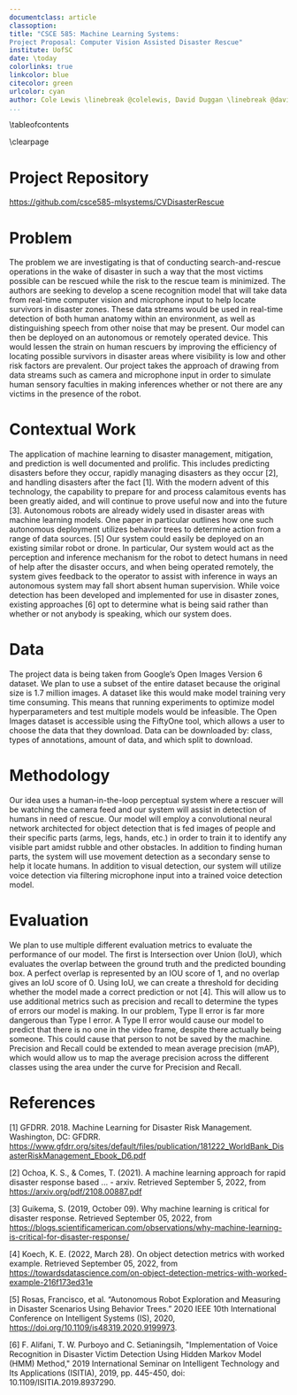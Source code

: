 ```yaml
---
documentclass: article
classoption: 
title: "CSCE 585: Machine Learning Systems: 
Project Proposal: Computer Vision Assisted Disaster Rescue"
institute: UofSC
date: \today
colorlinks: true
linkcolor: blue
citecolor: green
urlcolor: cyan
author: Cole Lewis \linebreak @colelewis, David Duggan \linebreak @davidduggan54, Daniella Mallari \linebreak @dmallari
...
```


\tableofcontents

\clearpage

# Project Repository
[https://github.com/csce585-mlsystems/CVDisasterRescue 
](https://github.com/csce585-mlsystems/CVDisasterRescue)

# Problem
The problem we are investigating is that of conducting search-and-rescue operations in the wake of disaster in such a way that the most victims possible can be rescued while the risk to the rescue team is minimized. The authors are seeking to develop a scene recognition model that will take data from real-time computer vision and microphone input to help locate survivors in disaster zones. These data streams would be used in real-time detection of both human anatomy within an environment, as well as distinguishing speech from other noise that may be present. Our model can then be deployed on an autonomous or remotely operated device. This would lessen the strain on human rescuers by improving the efficiency of locating possible survivors in disaster areas where visibility is low and other risk factors are prevalent. Our project takes the approach of drawing from data streams such as camera and microphone input in order to simulate human sensory faculties in making inferences whether or not there are any victims in the presence of the robot.  

# Contextual Work
The application of machine learning to disaster management, mitigation, and prediction is well documented and prolific. This includes predicting disasters before they occur, rapidly managing disasters as they occur [2], and handling disasters after the fact [1]. With the modern advent of this technology, the capability to prepare for and process calamitous events has been greatly aided, and will continue to prove useful now and into the future [3]. Autonomous robots are already widely used in disaster areas with machine learning models. One paper in particular outlines how one such autonomous deployment utilizes behavior trees to determine action from a range of data sources. [5] Our system could easily be deployed on an existing similar robot or drone. In particular, Our system would act as the perception and inference mechanism for the robot to detect humans in need of help after the disaster occurs, and when being operated remotely, the system gives feedback to the operator to assist with inference in ways an autonomous system may fall short absent human supervision. While voice detection has been developed and implemented for use in disaster zones, existing approaches [6] opt to determine what is being said rather than whether or not anybody is speaking, which our system does.

# Data
The project data is being taken from Google’s Open Images Version 6 dataset. We plan to use a subset of the entire dataset because the original size is 1.7 million images. A dataset like this would make model training very time consuming. This means that running experiments to optimize model hyperparameters and test multiple models would be infeasible. The Open Images dataset is accessible using the FiftyOne tool, which allows a user to choose the data that they download. Data can be downloaded by: class, types of annotations, amount of data, and which split to download.

# Methodology
Our idea uses a human-in-the-loop perceptual system where a rescuer will be watching the camera feed and our system will assist in detection of humans in need of rescue. Our model will employ a convolutional neural network architected for object detection that is fed images of people and their specific parts (arms, legs, hands, etc.) in order to train it to identify any visible part amidst rubble and other obstacles. In addition to finding human parts, the system will use movement detection as a secondary sense to help it locate humans. In addition to visual detection, our system will utilize voice detection via filtering microphone input into a trained voice detection model.

# Evaluation
We plan to use multiple different evaluation metrics to evaluate the performance of our model. The first is Intersection over Union (IoU), which evaluates the overlap between the ground truth and the predicted bounding box. A perfect overlap is represented by an IOU score of 1, and no overlap gives an IoU score of 0. Using IoU, we can create a threshold for deciding whether the model made a correct prediction or not [4]. This will allow us to use additional metrics such as precision and recall to determine the types of errors our model is making. In our problem, Type II error is far more dangerous than Type I error. A Type II error would cause our model to predict that there is no one in the video frame, despite there actually being someone. This could cause that person to not be saved by the machine. Precision and Recall could be extended to mean average precision (mAP), which would allow us to map the average precision across the different classes using the area under the curve for Precision and Recall. 

# References
[1] GFDRR. 2018. Machine Learning for Disaster Risk Management. Washington, DC: GFDRR. https://www.gfdrr.org/sites/default/files/publication/181222_WorldBank_DisasterRiskManagement_Ebook_D6.pdf

[2] Ochoa, K. S., & Comes, T. (2021). A machine learning approach for rapid disaster response based ... - arxiv. Retrieved September 5, 2022, from https://arxiv.org/pdf/2108.00887.pdf 

[3] Guikema, S. (2019, October 09). Why machine learning is critical for disaster response. Retrieved September 05, 2022, from https://blogs.scientificamerican.com/observations/why-machine-learning-is-critical-for-disaster-response/

[4] Koech, K. E. (2022, March 28). On object detection metrics with worked example. Retrieved September 05, 2022, from https://towardsdatascience.com/on-object-detection-metrics-with-worked-example-216f173ed31e

[5] Rosas, Francisco, et al. “Autonomous Robot Exploration and Measuring in Disaster Scenarios Using Behavior Trees.” 2020 IEEE 10th International Conference on Intelligent Systems (IS), 2020, https://doi.org/10.1109/is48319.2020.9199973. 

[6] F. Alifani, T. W. Purboyo and C. Setianingsih, "Implementation of Voice Recognition in Disaster Victim Detection Using Hidden Markov Model (HMM) Method," 2019 International Seminar on Intelligent Technology and Its Applications (ISITIA), 2019, pp. 445-450, doi: 10.1109/ISITIA.2019.8937290.

